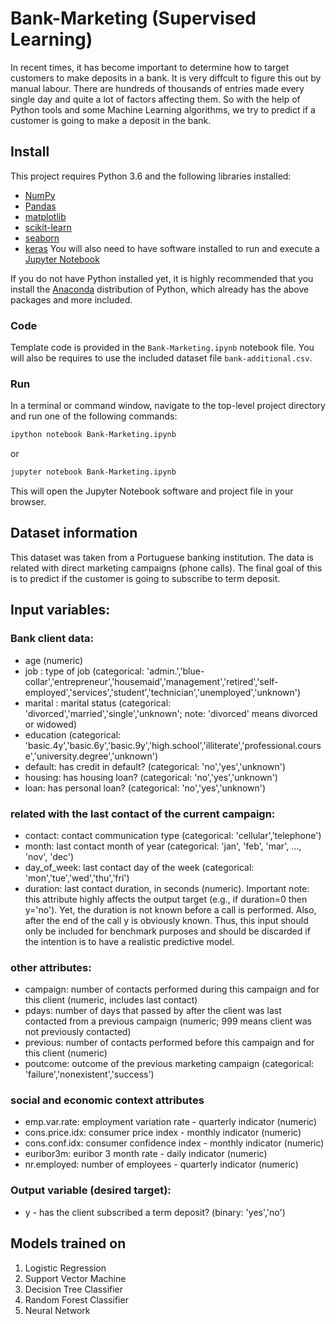 # Bank-Marketing (Supervised Learning)
In recent times, it has become important to determine how to target customers to make deposits in a bank. It is very diffcult to figure this out by manual labour. There are hundreds of thousands of entries made every single day and quite a lot of factors affecting them. So with the help of Python tools and some Machine Learning algorithms, we try to predict if a customer is going to make a deposit in the bank. 

## Install
This project requires Python 3.6 and the following libraries installed:
- [NumPy](http://www.numpy.org/)
- [Pandas](http://pandas.pydata.org)
- [matplotlib](http://matplotlib.org/)
- [scikit-learn](http://scikit-learn.org/stable/)
- [seaborn](https://seaborn.pydata.org/)
- [keras](https://keras.io/)
You will also need to have software installed to run and execute a [Jupyter Notebook](http://ipython.org/notebook.html)

If you do not have Python installed yet, it is highly recommended that you install the [Anaconda](http://continuum.io/downloads) distribution of Python, which already has the above packages and more included.

### Code
Template code is provided in the `Bank-Marketing.ipynb` notebook file. You will also be requires to use the included dataset file `bank-additional.csv`.

### Run
In a terminal or command window, navigate to the top-level project directory and run one of the following commands:

```bash
ipython notebook Bank-Marketing.ipynb
```  
or
```bash
jupyter notebook Bank-Marketing.ipynb
```

This will open the Jupyter Notebook software and project file in your browser.

## Dataset information
This dataset was taken from a Portuguese banking institution. The data is related with direct marketing campaigns (phone calls). The final goal of this is to predict if the customer is going to subscribe to term deposit. 

## Input variables:
### Bank client data:
- age (numeric)
- job : type of job (categorical: 'admin.','blue-collar','entrepreneur','housemaid','management','retired','self-employed','services','student','technician','unemployed','unknown')
- marital : marital status (categorical: 'divorced','married','single','unknown'; note: 'divorced' means divorced or widowed)
- education (categorical: 'basic.4y','basic.6y','basic.9y','high.school','illiterate','professional.course','university.degree','unknown')
- default: has credit in default? (categorical: 'no','yes','unknown')
- housing: has housing loan? (categorical: 'no','yes','unknown')
- loan: has personal loan? (categorical: 'no','yes','unknown')
### related with the last contact of the current campaign:
- contact: contact communication type (categorical: 'cellular','telephone') 
- month: last contact month of year (categorical: 'jan', 'feb', 'mar', ..., 'nov', 'dec')
- day_of_week: last contact day of the week (categorical: 'mon','tue','wed','thu','fri')
- duration: last contact duration, in seconds (numeric). Important note: this attribute highly affects the output target (e.g., if duration=0 then y='no'). Yet, the duration is not known before a call is performed. Also, after the end of the call y is obviously known. Thus, this input should only be included for benchmark purposes and should be discarded if the intention is to have a realistic predictive model.
### other attributes:
- campaign: number of contacts performed during this campaign and for this client (numeric, includes last contact)
- pdays: number of days that passed by after the client was last contacted from a previous campaign (numeric; 999 means client was not previously contacted)
- previous: number of contacts performed before this campaign and for this client (numeric)
- poutcome: outcome of the previous marketing campaign (categorical: 'failure','nonexistent','success')
### social and economic context attributes
- emp.var.rate: employment variation rate - quarterly indicator (numeric)
- cons.price.idx: consumer price index - monthly indicator (numeric) 
- cons.conf.idx: consumer confidence index - monthly indicator (numeric) 
- euribor3m: euribor 3 month rate - daily indicator (numeric)
- nr.employed: number of employees - quarterly indicator (numeric)

### Output variable (desired target):
- y - has the client subscribed a term deposit? (binary: 'yes','no')
## Models trained on
1. Logistic Regression
2. Support Vector Machine
3. Decision Tree Classifier
4. Random Forest Classifier
5. Neural Network
